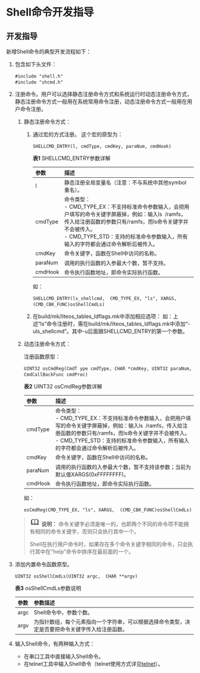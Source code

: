 # Shell命令开发指导


## 开发指导

新增Shell命令的典型开发流程如下：

1. 包含如下头文件：

     
   ```
   #include "shell.h"
   #include "shcmd.h"
   ```

2. 注册命令。用户可以选择静态注册命令方式和系统运行时动态注册命令方式，静态注册命令方式一般用在系统常用命令注册，动态注册命令方式一般用在用户命令注册。

   1. 静态注册命令方式：

       1. 通过宏的方式注册。
           这个宏的原型为：

             
           ```
           SHELLCMD_ENTRY(l, cmdType, cmdKey, paraNum, cmdHook)
           ```

             **表1** SHELLCMD_ENTRY参数详解
           
           | 参数 | 描述 | 
           | -------- | -------- |
           | l | 静态注册全局变量名（注意：不与系统中其他symbol重名）。 | 
           | cmdType | 命令类型：<br/>-&nbsp;CMD_TYPE_EX：不支持标准命令参数输入，会把用户填写的命令关键字屏蔽掉，例如：输入ls&nbsp;&nbsp;/ramfs，传入给注册函数的参数只有/ramfs，而ls命令关键字并不会被传入。<br/>-&nbsp;CMD_TYPE_STD：支持的标准命令参数输入，所有输入的字符都会通过命令解析后被传入。 | 
           | cmdKey | 命令关键字，函数在Shell中访问的名称。 | 
           | paraNum | 调用的执行函数的入参最大个数，暂不支持。 | 
           | cmdHook | 命令执行函数地址，即命令实际执行函数。 | 

           如：

             
           ```
           SHELLCMD_ENTRY(ls_shellcmd,  CMD_TYPE_EX, "ls", XARGS,  (CMD_CBK_FUNC)osShellCmdLs)
           ```
       2. 在build/mk/liteos_tables_ldflags.mk中添加相应选项：
           如：上述“ls”命令注册时，需在build/mk/liteos_tables_ldflags.mk中添加“-uls_shellcmd”。其中-u后面跟SHELLCMD_ENTRY的第一个参数。
   2. 动态注册命令方式：

       注册函数原型：

         
       ```
       UINT32 osCmdReg(CmdT ype cmdType, CHAR *cmdKey, UINT32 paraNum, CmdCallBackFunc cmdProc)
       ```

         **表2** UINT32 osCmdReg参数详解
       
       | 参数 | 描述 | 
       | -------- | -------- |
       | cmdType | 命令类型：<br/>-&nbsp;CMD_TYPE_EX：不支持标准命令参数输入，会把用户填写的命令关键字屏蔽掉，例如：输入ls&nbsp;&nbsp;/ramfs，传入给注册函数的参数只有/ramfs，而ls命令关键字并不会被传入。<br/>-&nbsp;CMD_TYPE_STD：支持的标准命令参数输入，所有输入的字符都会通过命令解析后被传入。 | 
       | cmdKey | 命令关键字，函数在Shell中访问的名称。 | 
       | paraNum | 调用的执行函数的入参最大个数，暂不支持该参数；当前为默认值XARGS(0xFFFFFFFF)。 | 
       | cmdHook | 命令执行函数地址，即命令实际执行函数。 | 

       如：

         
       ```
       osCmdReg(CMD_TYPE_EX, "ls", XARGS,  (CMD_CBK_FUNC)osShellCmdLs)
       ```

   > ![icon-note.gif](public_sys-resources/icon-note.gif) **说明：**
   > 命令关键字必须是唯一的，也即两个不同的命令项不能拥有相同的命令关键字，否则只会执行其中一个。
   > 
   > Shell在执行用户命令时，如果存在多个命令关键字相同的命令，只会执行其中在"help"命令中排序在最前面的一个。

3. 添加内置命令函数原型。

     
   ```
   UINT32 osShellCmdLs(UINT32 argc,  CHAR **argv)
   ```

     **表3** osShellCmdLs参数说明
   
   | 参数 | 参数描述 | 
   | -------- | -------- |
   | argc | Shell命令中，参数个数。 | 
   | argv | 为指针数组，每个元素指向一个字符串，可以根据选择命令类型，决定是否要把命令关键字传入给注册函数。 | 

4. 输入Shell命令，有两种输入方式：

   - 在串口工具中直接输入Shell命令。
   - 在telnet工具中输入Shell命令（telnet使用方式详见[telnet](../kernel/kernel-small-debug-shell-net-telnet.md)）。
